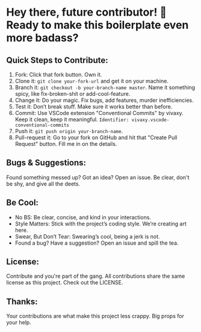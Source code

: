 # Hey there, future contributor! 👋 Ready to make this boilerplate even more badass?

## Quick Steps to Contribute:
1. Fork: Click that fork button. Own it.
2. Clone it: `git clone your-fork-url` and get it on your machine.
3. Branch it: `git checkout -b your-branch-name master`. Name it something spicy, like fix-broken-shit or add-cool-feature.
4. Change it: Do your magic. Fix bugs, add features, murder inefficiencies.
5. Test it: Don’t break stuff. Make sure it works better than before.
6. Commit: Use VSCode extension "Conventional Commits" by vivaxy. Keep it clean, keep it meaningful. `Identifier: vivaxy.vscode-conventional-commits`
7. Push it: `git push origin your-branch-name`.
8. Pull-request it: Go to your fork on GitHub and hit that "Create Pull Request" button. Fill me in on the details.

## Bugs & Suggestions:
Found something messed up? Got an idea? Open an issue. Be clear, don't be shy, and give all the deets.

## Be Cool:
- No BS: Be clear, concise, and kind in your interactions.
- Style Matters: Stick with the project’s coding style. We’re creating art here.
- Swear, But Don’t Tear: Swearing’s cool, being a jerk is not.
- Found a bug? Have a suggestion? Open an issue and spill the tea.

## License:
Contribute and you're part of the gang. All contributions share the same license as this project. Check out the LICENSE.

## Thanks:
Your contributions are what make this project less crappy. Big props for your help.
